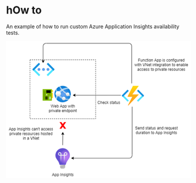# hOw to 

An example of how to run custom Azure Application Insights availability tests.

![design](./design.png)
